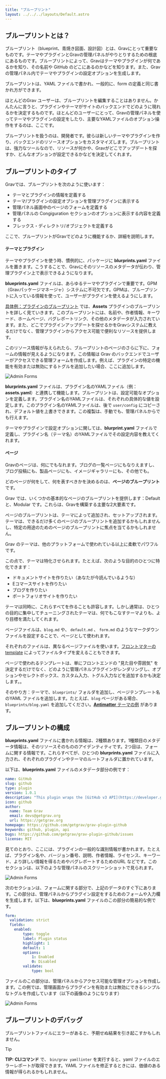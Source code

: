 ```yaml
---
title: "ブループリント"
layout: ../../../layouts/Default.astro
---
```


<h2 id="what-is-a-blueprint">ブループリントとは？</h2>

ブループリント（blueprint、青焼き図面、設計図）とは、Gravにとって重要なものです。テーマやプラグインとGravの管理パネルがやりとりするための根底にあるものです。ブループリントによって、Gravはテーマやプラグインが何であるかを知り、その名前や GitHub のどこにあるのかなどを知ります。また、Gravの管理パネル内でテーマやプラグインの設定オプションを生成します。

ブループリントは、YAML ファイルで書かれ、一般的に、form の定義と同じ書かれ方ができます。

ほとんどのGrav ユーザーは、ブループリントを編集することはありません。かんたんに言うと、プラグインやテーマがサイトのバックエンドでどのように現れるかを決定するものです。ほとんどのユーザーにとって、Gravの管理パネルを使ってテーマやプラグインの設定をしたり、主要なYAMLファイルのオプション操作をするのは、ここです。

ブループリントを扱うのは、開発者です。彼らは新しいテーマやプラグインを作り、バックエンドのリソースオプションをカスタマイズします。ブループリントは、強力なツールなので、リソースが何かや、Gravがどこでアップデートを探すか、どんなオプションが設定できるかなどを決定してくれます。

<h2 id="types-of-blueprints">ブループリントのタイプ</h2>

Gravでは、ブループリントを次のように使います：

- テーマとプラグインの情報を定義する
- テーマ/プラグインの設定オプションを管理プラグインに表示する
- 管理パネル画面中のページのフォームを定義する
- 管理パネルの Congiguration セクションのオプションに表示する内容を定義する
- フレックス・ディレクトリ/オブジェクトを定義する

ここで、ブループリントがGravでどのように機能するか、詳細を説明します。

<h4 id="themes-and-plugins">テーマとプラグイン</h4>

テーマやプラグインを使う時、慣例的に、パッケージに **blurprints.yaml** ファイルを置きます。こうすることで、Gravにそのリソースのメタデータが伝わり、管理プラグイン上で表示できるようになります。

**blueprints.yaml** ファイルは、あらゆるテーマやプラグインで重要です。GPM（Gravパッケージマネージャ）システムに不可欠です。GPMは、ブループリントに入っている情報を使って、ユーザーがプラグインを使えるようにします。

[具体例：プラグインのブループリント](./02.example-plugin-blueprint/) では、**Assets** プラグインのブループリントを詳しく見ていきます。このブループリントには、名前や、作者情報、キーワード、ホームページ、バグレポートリンク、その他のメタデータが入力されています。また、どこでプラグインアップデートを探せるかをGravシステムに教えるだけでなく、管理プラグインからアクセス可能で便利なリソースを提供します。

このリソース情報が与えられたら、ブループリントのページのさらに下に、フォームの情報が見えるようになります。この情報は Grav のバックエンドでユーザーがアクセスできる管理フォームを作成します。例えば、プラグインの特定の機能を有効または無効にするトグルを追加したい場合、ここに追加します。

![Admin Forms](blueprints_1.png)

**blurprints.yaml** ファイルは、プラグイン名のYAMLファイル（例：**assets.yaml**）と連携して機能します。ブループリントは、設定可能なオプションを定義します。プラグイン名のYAMLファイルは、それぞれの具体的な値を設定します。このプラグイン名のYAMLファイルは、後で `user/config` にコピーされ、デフォルト値を上書きできます。この複製は、手動でも、管理パネルからでも行えます。

テーマやプラグインで設定オプションに関しては、**blurprint.yaml** ファイルで定義し、プラグイン名（テーマ名）のYAMLファイルでその設定内容を教えてくれます。

<h4 id="pages">ページ</h4>

Gravのページは、何にでもなれます。ブログの一覧ページにもなりえますし、ブログ投稿にも、製品ページにも、イメージギャラリーにも、その他でも。

どのページが何をして、何を表すべきかを決めるのは、**ページのブループリント** です。

Grav では、いくつかの基本的なページのブループリントを提供します：Default と、Modular です。これらは、Gravを構築する主要な2大要素です。

ページのブループリントは、テーマによって追加され、セットアップされます。テーマは、できるだけ多くのページのブループリントを追加するかもしれませんし、特定の用途のためのページのブループリントに焦点を当てるかもしれません。

Grav のテーマは、他のプラットフォームで使われている以上に柔軟でパワフルです。

この点で、テーマは特化させられます。たとえば、次のような目的のひとつに特化できます：

- ドキュメントサイトを作りたい（あなたが今読んでいるような）
- Eコマースサイトを作りたい
- ブログを作りたい
- ポートフォリオサイトを作りたい

テーマは同時に、これらすべてを作ることも許容します。しかし通常は、ひとつの目的に集中してチューニングされたテーマは、何でもこなすテーマよりも、より目標を満たしてくれます。

ページファイルは、`blog.md` や、 `default.md` 、 `form.md` のようなマークダウンファイルを設定することで、ページとして使われます。

それぞれのファイルは、異なるページファイルを使います。[フロントマターのtemplate](../../02.content/02.headers/#template) によってファイルタイプを変えることもできます。

ページで使われるテンプレートは、単にフロントエンドの "見た目や雰囲気" を決定するだけでなく、どのように管理パネルプラグインがレンダリングし、オプションやセレクトボックス、カスタム入力、トグル入力などを追加するかも決定します。。

そのやり方：テーマで、`blueprints/` フォルダを追加し、ページテンプレート名のYAML ファイルを追加します。たとえば、`blog` ページがある場合、`blueprints/blog.yaml` を追加してください。[**Antimatter** テーマの例](https://github.com/getgrav/grav-theme-antimatter/tree/develop/blueprints) があります。

<h2 id="components-of-a-blueprint">ブループリントの構成</h2>

**blueprints.yaml** ファイルに書かれる情報は、2種類あります。1種類目のメタデータ情報は、そのリソースそのもののアイデンティティです。2つ目は、フォームに関する情報です。これらすべてが、ひとつの **blurprints.yaml** ファイルに入力され、それぞれのプラグインやテーマのルートフォルダに置かれています。

以下は、**blueprints.yaml** ファイルのメタデータ部分の例です：

```yaml
name: GitHub
slug: github
type: plugin
version: 1.0.1
description: "This plugin wraps the [GitHub v3 API](https://developer.github.com/v3/) and uses the [php-github-api](https://github.com/KnpLabs/php-github-api/) library to add a nice GitHub touch to your Grav pages."
icon: github
author:
  name: Team Grav
  email: devs@getgrav.org
  url: https://getgrav.org
homepage: https://github.com/getgrav/grav-plugin-github
keywords: github, plugin, api
bugs: https://github.com/getgrav/grav-plugin-github/issues
license: MIT
```

見てのとおり、ここには、プラグインの一般的な識別情報が書かれます。たとえば、プラグイン名や、バージョン番号、説明、作者情報、ライセンス、キーワード、より詳しい情報を得るためやバグレポートするためのURL などです。このセクションは、以下のような管理パネルのスクリーンショットで見られます。

![Admin Forms](blueprints_2.png)

次のセクションは、フォームに関する部分で、上記のデータのすぐ下にあります。この部分は、管理パネルからプラグイン設定をするためのフォームや入力欄を生成します。以下は、**blueprints.yaml** ファイルのこの部分の簡易的な例です。

```yaml
form:
  validation: strict
  fields:
    enabled:
        type: toggle
        label: Plugin status
        highlight: 1
        default: 1
        options:
            1: Enabled
            0: Disabled
        validate:
            type: bool
```

ファイルのこの部分は、管理パネルからアクセス可能な管理オプションを作成します。この例では、管理画面からプラグインを有効または無効にできるシンプルなトグルを作成しています（以下の画像のようになります）

![Admin Forms](blueprints_3.png)

<h2 id="debugging-blueprints">ブループリントのデバッグ</h2>

ブループリントファイルにエラーがあると、予期せぬ結果を引き起こすかもしれません。

> [!Tip]  
> **TIP:** **CLIコマンド** で、 `bin/grav yamllinter` を実行すると、yaml ファイルのエラーレポートが取得できます。YAML ファイルを修正するときには、価値のある情報が得られるかもしれません。

